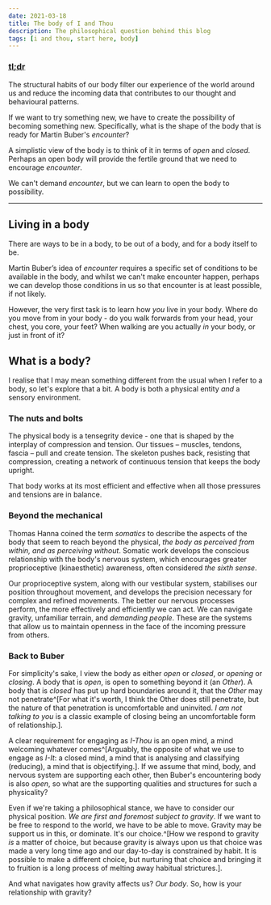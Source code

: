 ```yaml
---
date: 2021-03-18
title: The body of I and Thou
description: The philosophical question behind this blog
tags: [i and thou, start here, body]
---
```


### <abbr title="Too long; didn't read">tl;dr</abbr>

The structural habits of our body filter our experience of the world around us and reduce the incoming data that contributes to our thought and behavioural patterns.

If we want to try something new, we have to create the possibility of becoming something new. Specifically, what is the shape of the body that is ready for Martin Buber's _encounter_?

A simplistic view of the body is to think of it in terms of _open_ and _closed_. Perhaps an open body will provide the fertile ground that we need to encourage _encounter_.

We can't demand _encounter_, but we can learn to open the body to possibility.

---

## Living in a body

There are ways to be in a body, to be out of a body, and for a body itself to be.

Martin Buber’s idea of _encounter_ requires a specific set of conditions to be available in the body, and whilst we can't make encounter happen, perhaps we can develop those conditions in us so that encounter is at least possible, if not likely.

However, the very first task is to learn how _you_ live in your body. Where do you move from in your body - do you walk forwards from your head, your chest, you core, your feet? When walking are you actually _in_ your body, or just in front of it?

## What is a body?

I realise that I may mean something different from the usual when I refer to a body, so let's explore that a bit. A body is both a physical entity _and_ a sensory environment.

### The nuts and bolts

The physical body is a tensegrity device - one that is shaped by the interplay of compression and tension. Our tissues – muscles, tendons, fascia – pull and create tension. The skeleton pushes back, resisting that compression, creating a network of continuous tension that keeps the body upright.

That body works at its most efficient and effective when all those pressures and tensions are in balance.

### Beyond the mechanical

Thomas Hanna coined the term _somatics_ to describe the aspects of the body that seem to reach beyond the physical, _the body as perceived from within, and as perceiving without_. Somatic work develops the conscious relationship with the body's nervous system, which encourages greater proprioceptive (kinaesthetic) awareness, often considered _the sixth sense_.

Our proprioceptive system, along with our vestibular system, stabilises our position throughout movement, and develops the precision necessary for complex and refined movements. The better our nervous processes perform, the more effectively and efficiently we can act. We can navigate gravity, unfamiliar terrain, and _demanding people_. These are the systems that allow us to maintain openness in the face of the incoming pressure from others.

### Back to Buber

For simplicity's sake, I view the body as either _open_ or _closed_, or _opening_ or _closing_. A body that is _open_, is open to something beyond it (an _Other_). A body that is _closed_ has put up hard boundaries around it, that the _Other_ may not penetrate^[For what it's worth, I think the Other does still penetrate, but the nature of that penetration is uncomfortable and uninvited. _I am not talking to you_ is a classic example of closing being an uncomfortable form of relationship.].

A clear requirement for engaging as _I-Thou_ is an open mind, a mind welcoming whatever comes^[Arguably, the opposite of what we use to engage as _I-It_: a closed mind, a mind that is analysing and classifying (reducing), a mind that is objectifying.]. If we assume that mind, body, and nervous system are supporting each other, then Buber's encountering body is also _open_, so what are the supporting qualities and structures for such a physicality?

Even if we're taking a philosophical stance, we have to consider our physical position. _We are first and foremost subject to gravity_. If we want to be free to respond to the world, we have to be able to move. Gravity may be support us in this, or dominate. It's our choice.^[How we respond to gravity _is_ a matter of choice, but because gravity is always upon us that choice was made a very long time ago and our day-to-day is constrained by habit. It is possible to make a different choice, but nurturing that choice and bringing it to fruition is a long process of melting away habitual strictures.].

And what navigates how gravity affects us? _Our body_. So, how is your relationship with gravity?
